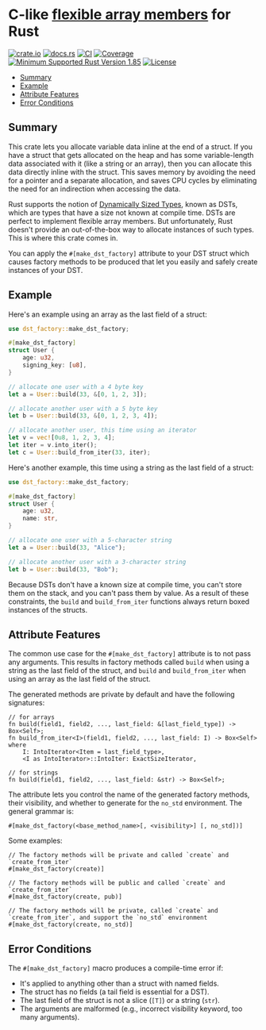 # C-like [flexible array members](https://en.wikipedia.org/wiki/Flexible_array_member) for Rust

[![crate.io](https://img.shields.io/crates/v/dst-factory.svg)](https://crates.io/crates/dst-factory)
[![docs.rs](https://docs.rs/dst-factory/badge.svg)](https://docs.rs/dst-factory)
[![CI](https://github.com/geeknoid/dst-factory/workflows/main/badge.svg)](https://github.com/geeknoid/dst-factory/actions)
[![Coverage](https://codecov.io/gh/geeknoid/dst-factory/graph/badge.svg?token=FCUG0EL5TI)](https://codecov.io/gh/geeknoid/dst-factory)
[![Minimum Supported Rust Version 1.85](https://img.shields.io/badge/MSRV-1.85-blue.svg)]()
[![License](https://img.shields.io/badge/license-MIT-blue.svg)](./LICENSE)

* [Summary](#summary)
* [Example](#example)
* [Attribute Features](#attribute-features)
* [Error Conditions](#error-conditions)

## Summary

This crate lets you allocate variable data inline at the end of a struct. If you have a
struct that gets allocated on the heap and has some variable-length data associated with it
(like a string or an array), then you can allocate this data directly inline with the struct.
This saves memory by avoiding the need for a pointer and a separate allocation, and saves CPU
cycles by eliminating the need for an indirection when accessing the data.

Rust supports the notion of [Dynamically Sized Types](https://doc.rust-lang.org/reference/dynamically-sized-types.html), known as DSTs,
which are types that have a size
not known at compile time. DSTs are perfect to implement flexible array members. But
unfortunately, Rust doesn't provide an out-of-the-box way to allocate instances of such types.
This is where this crate comes in.

You can apply the `#[make_dst_factory]` attribute to your DST struct which causes factory
methods to be produced that let you easily and safely create instances of your DST.

## Example

Here's an example using an array as the last field of a struct:

```rust
use dst_factory::make_dst_factory;

#[make_dst_factory]
struct User {
    age: u32,
    signing_key: [u8],
}

// allocate one user with a 4 byte key
let a = User::build(33, &[0, 1, 2, 3]);

// allocate another user with a 5 byte key
let b = User::build(33, &[0, 1, 2, 3, 4]);

// allocate another user, this time using an iterator
let v = vec![0u8, 1, 2, 3, 4];
let iter = v.into_iter();
let c = User::build_from_iter(33, iter);
```
Here's another example, this time using a string as the last field of a struct:

```rust
use dst_factory::make_dst_factory;

#[make_dst_factory]
struct User {
    age: u32,
    name: str,
}

// allocate one user with a 5-character string
let a = User::build(33, "Alice");

// allocate another user with a 3-character string
let b = User::build(33, "Bob");
```
Because DSTs don't have a known size at compile time, you can't store them on the stack,
and you can't pass them by value. As a result of these constraints, the `build` and
`build_from_iter` functions always return boxed instances of the structs.

## Attribute Features

The common use case for the `#[make_dst_factory]` attribute is to not pass any arguments.
This results in factory methods called `build` when using a string as the last field of the
struct, and `build` and `build_from_iter` when using an array as the last field of the struct.

The generated methods are private by default and have the following signatures:

```ignore
// for arrays
fn build(field1, field2, ..., last_field: &[last_field_type]) -> Box<Self>;
fn build_from_iter<I>(field1, field2, ..., last_field: I) -> Box<Self>
where
    I: IntoIterator<Item = last_field_type>,
    <I as IntoIterator>::IntoIter: ExactSizeIterator,

// for strings
fn build(field1, field2, ..., last_field: &str) -> Box<Self>;
```

The attribute lets you control the name of the generated factory methods, their
visibility, and whether to generate for the `no_std` environment. The general
grammar is:

```ignore
#[make_dst_factory(<base_method_name>[, <visibility>] [, no_std])]
```

Some examples:

```ignore
// The factory methods will be private and called `create` and `create_from_iter`
#[make_dst_factory(create)]

// The factory methods will be public and called `create` and `create_from_iter`
#[make_dst_factory(create, pub)]

// The factory methods will be private, called `create` and `create_from_iter`, and support the `no_std` environment
#[make_dst_factory(create, no_std)]
```

## Error Conditions

The `#[make_dst_factory]` macro produces a compile-time error if:

- It's applied to anything other than a struct with named fields.
- The struct has no fields (a tail field is essential for a DST).
- The last field of the struct is not a slice (`[T]`) or a string (`str`).
- The arguments are malformed (e.g., incorrect visibility keyword, too many arguments).
